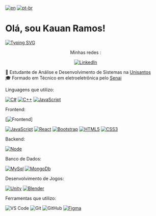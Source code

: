 [![en](https://img.shields.io/badge/lang-en-red.svg)](https://github.com/Kauan231/Kauan231/blob/main/README.md)
[![pt-br](https://img.shields.io/badge/lang-pt--br-green.svg)](https://github.com/Kauan231/Kauan231/blob/main/README.pt-br.md)

<h1> Olá, sou Kauan Ramos! </h1>

[![Typing SVG](https://readme-typing-svg.herokuapp.com?font=Fira+Code&size=15&pause=1000&color=000000&multiline=false&repeat=false&random=false&height=50&lines=Desenvolvedor+de+Jogos%2FBackend)](https://git.io/typing-svg)

<div align='center'>
Minhas redes :

[![LinkedIn](https://img.shields.io/badge/LinkedIn-0077B5?style=for-the-badge&logo=linkedin&logoColor=white)](https://www.linkedin.com/in/kauan-ramos/)
</div>

:blue_book: Estudante de Análise e Desenvolvimento de Sistemas na <a href="https://www.unisantos.br/" /> Unisantos </a>
<br>
:mortar_board: Formado em Técnico em eletroeletrônica pelo <a href="https://santos.sp.senai.br/" /> Senai </a>

Linguagens que utilizo:

[![C#](https://skills.thijs.gg/icons?i=cs)](https://pt.wikipedia.org/wiki/C_Sharp)
[![C++](https://skills.thijs.gg/icons?i=cpp)](https://pt.wikipedia.org/wiki/C%2B%2B)
[![JavaScript](https://skills.thijs.gg/icons?i=js)](https://pt.wikipedia.org/wiki/JavaScript)

Frontend:

[![Frontend](https://skillicons.dev/icons?i=js,react,bootstrap,html,css&perline=3)]

[![JavaScript](https://skills.thijs.gg/icons?i=js)](https://pt.wikipedia.org/wiki/JavaScript)
[![React](https://skills.thijs.gg/icons?i=react)](https://pt.wikipedia.org/wiki/React)
[![Bootstrap](https://skills.thijs.gg/icons?i=bootstrap)](https://pt.wikipedia.org/wiki/CSS3)
[![HTML5](https://skills.thijs.gg/icons?i=html)](https://pt.wikipedia.org/wiki/HTML5)
[![CSS3](https://skills.thijs.gg/icons?i=css)](https://pt.wikipedia.org/wiki/CSS3)
  
Backend:

[![Node](https://skills.thijs.gg/icons?i=nodejs)](https://pt.wikipedia.org/wiki/nodejs)

Banco de Dados:

[![MySql](https://skills.thijs.gg/icons?i=mysql)](https://pt.wikipedia.org/wiki/MySQL)
[![MongoDb](https://skills.thijs.gg/icons?i=mongodb)](https://pt.wikipedia.org/wiki/MongoDB)

Desenvolvimento de Jogos:

[![Unity](https://skills.thijs.gg/icons?i=unity)](https://pt.wikipedia.org/wiki/Unity)
[![Blender](https://skills.thijs.gg/icons?i=blender)](https://pt.wikipedia.org/wiki/Blender)

Ferramentas que utilizo:

![VS Code](https://img.shields.io/badge/VS%20Code-007acc?style=for-the-badge&logo=visual-studio-code&logoColor=white)
![Git](https://img.shields.io/badge/Git-f05032?style=for-the-badge&logo=git&logoColor=white)
![GitHub](https://img.shields.io/badge/GitHub-181717?style=for-the-badge&logo=github&logoColor=white)
[![Figma](https://skills.thijs.gg/icons?i=figma)](https://pt.wikipedia.org/wiki/figma)
